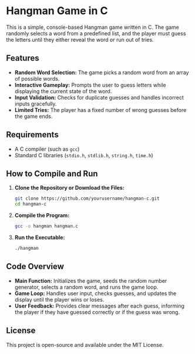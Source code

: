 # Hangman Game in C

This is a simple, console-based Hangman game written in C. The game randomly selects a word from a predefined list, and the player must guess the letters until they either reveal the word or run out of tries.

## Features

- **Random Word Selection:** The game picks a random word from an array of possible words.
- **Interactive Gameplay:** Prompts the user to guess letters while displaying the current state of the word.
- **Input Validation:** Checks for duplicate guesses and handles incorrect inputs gracefully.
- **Limited Tries:** The player has a fixed number of wrong guesses before the game ends.

## Requirements

- A C compiler (such as `gcc`)
- Standard C libraries (`stdio.h`, `stdlib.h`, `string.h`, `time.h`)

## How to Compile and Run

1. **Clone the Repository or Download the Files:**

   ```bash
   git clone https://github.com/yourusername/hangman-c.git
   cd hangman-c

2. **Compile the Program:**

    ```bash
    gcc -o hangman hangman.c

3. **Run the Executable:**

    ```bash
    ./hangman

## Code Overview

- **Main Function:** Initializes the game, seeds the random number generator, selects a random word, and runs the game loop.
- **Game Loop:** Handles user input, checks guesses, and updates the display until the player wins or loses.
- **User Feedback:** Provides clear messages after each guess, informing the player if they have guessed correctly or if the guess was wrong.

## License

This project is open-source and available under the MIT License.